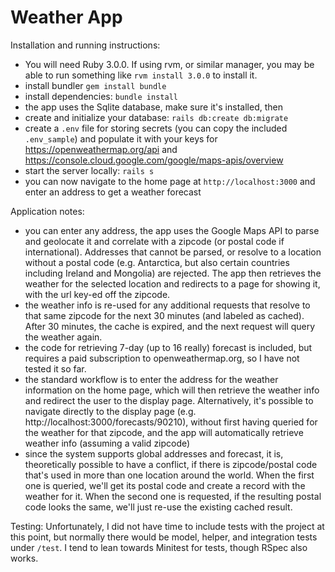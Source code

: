 # Weather App

Installation and running instructions:
 - You will need Ruby 3.0.0. If using rvm, or similar manager, you may be able to run something like `rvm install 3.0.0` to install it.
 - install bundler `gem install bundle`
 - install dependencies: `bundle install`
 - the app uses the Sqlite database, make sure it's installed, then 
 - create and initialize your database: `rails db:create db:migrate`
 - create a `.env` file for storing secrets (you can copy the included `.env_sample`) and populate it with your keys for https://openweathermap.org/api and https://console.cloud.google.com/google/maps-apis/overview
 - start the server locally: `rails s`
 - you can now navigate to the home page at `http://localhost:3000` and enter an address to get a weather forecast

Application notes:
 - you can enter any address, the app uses the Google Maps API to parse and geolocate it and correlate with a zipcode (or postal code if international). Addresses that cannot be parsed, or resolve to a location without a postal code (e.g. Antarctica, but also certain countries including Ireland and Mongolia) are rejected. The app then retrieves the weather for the selected location and redirects to a page for showing it, with the url key-ed off the zipcode.
 - the weather info is re-used for any additional requests that resolve to that same zipcode for the next 30 minutes (and labeled as cached). After 30 minutes, the cache is expired, and the next request will query the weather again.
 - the code for retrieving 7-day (up to 16 really) forecast is included, but requires a paid subscription to openweathermap.org, so I have not tested it so far.
 - the standard workflow is to enter the address for the weather information on the home page, which will then retrieve the weather info and redirect the user to the display page. Alternatively, it's possible to navigate directly to the display page (e.g. http://localhost:3000/forecasts/90210), without first having queried for the weather for that zipcode, and the app will automatically retrieve weather info (assuming a valid zipcode)
 - since the system supports global addresses and forecast, it is, theoretically possible to have a conflict, if there is zipcode/postal code that's used in more than one location around the world. When the first one is queried, we'll get its postal code and create a record with the weather for it. When the second one is requested, if the resulting postal code looks the same, we'll just re-use the existing cached result.

Testing:
 Unfortunately, I did not have time to include tests with the project at this point, but normally there would be model, helper, and integration tests under `/test`. I tend to lean towards Minitest for tests, though RSpec also works. 